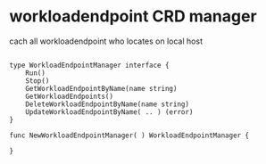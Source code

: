 # workloadendpoint CRD manager

cach all workloadendpoint who locates on local host

```

type WorkloadEndpointManager interface {
    Run()
    Stop()
    GetWorkloadEndpointByName(name string)
    GetWorkloadEndpoints()
    DeleteWorkloadEndpointByName(name string)
    UpdateWorkloadEndpointByName( .. ) (error)
}

func NewWorkloadEndpointManager( ) WorkloadEndpointManager {

}

```
